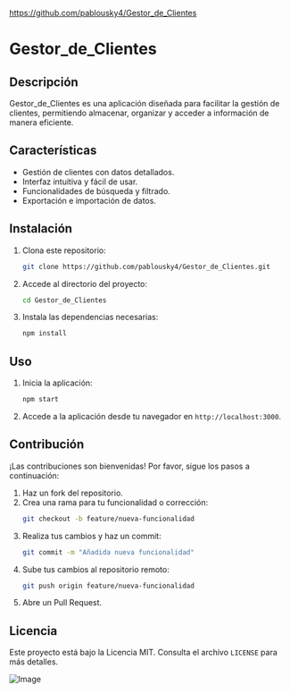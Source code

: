 https://github.com/pablousky4/Gestor_de_Clientes
# Gestor_de_Clientes
## Descripción

Gestor_de_Clientes es una aplicación diseñada para facilitar la gestión de clientes, permitiendo almacenar, organizar y acceder a información de manera eficiente.

## Características

- Gestión de clientes con datos detallados.
- Interfaz intuitiva y fácil de usar.
- Funcionalidades de búsqueda y filtrado.
- Exportación e importación de datos.

## Instalación

1. Clona este repositorio:
    ```bash
    git clone https://github.com/pablousky4/Gestor_de_Clientes.git
    ```
2. Accede al directorio del proyecto:
    ```bash
    cd Gestor_de_Clientes
    ```
3. Instala las dependencias necesarias:
    ```bash
    npm install
    ```

## Uso

1. Inicia la aplicación:
    ```bash
    npm start
    ```
2. Accede a la aplicación desde tu navegador en `http://localhost:3000`.

## Contribución

¡Las contribuciones son bienvenidas! Por favor, sigue los pasos a continuación:

1. Haz un fork del repositorio.
2. Crea una rama para tu funcionalidad o corrección:
    ```bash
    git checkout -b feature/nueva-funcionalidad
    ```
3. Realiza tus cambios y haz un commit:
    ```bash
    git commit -m "Añadida nueva funcionalidad"
    ```
4. Sube tus cambios al repositorio remoto:
    ```bash
    git push origin feature/nueva-funcionalidad
    ```
5. Abre un Pull Request.

## Licencia

Este proyecto está bajo la Licencia MIT. Consulta el archivo `LICENSE` para más detalles.

![Image](https://github.com/user-attachments/assets/4779d765-77e7-4c75-b844-4f7f6a64183f)